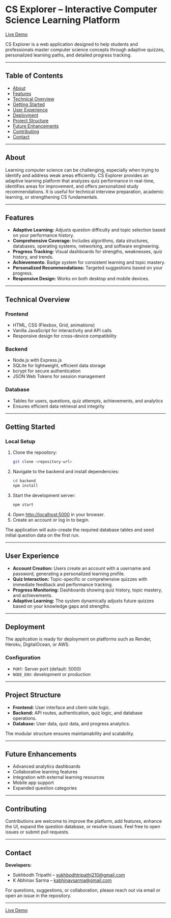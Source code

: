 # CS Explorer – Interactive Computer Science Learning Platform

[Live Demo](https://cs-explorer.onrender.com/)

CS Explorer is a web application designed to help students and professionals master computer science concepts through adaptive quizzes, personalized learning paths, and detailed progress tracking.

---

## Table of Contents

- [About](#about)
- [Features](#features)
- [Technical Overview](#technical-overview)
- [Getting Started](#getting-started)
- [User Experience](#user-experience)
- [Deployment](#deployment)
- [Project Structure](#project-structure)
- [Future Enhancements](#future-enhancements)
- [Contributing](#contributing)
- [Contact](#contact)

---

## About

Learning computer science can be challenging, especially when trying to identify and address weak areas efficiently. CS Explorer provides an adaptive learning platform that analyzes quiz performance in real-time, identifies areas for improvement, and offers personalized study recommendations. It is useful for technical interview preparation, academic learning, or strengthening CS fundamentals.

---

## Features

- **Adaptive Learning:** Adjusts question difficulty and topic selection based on your performance history.
- **Comprehensive Coverage:** Includes algorithms, data structures, databases, operating systems, networking, and software engineering.
- **Progress Tracking:** Visual dashboards for strengths, weaknesses, quiz history, and trends.
- **Achievements:** Badge system for consistent learning and topic mastery.
- **Personalized Recommendations:** Targeted suggestions based on your progress.
- **Responsive Design:** Works on both desktop and mobile devices.

---

## Technical Overview

### Frontend

- HTML, CSS (Flexbox, Grid, animations)
- Vanilla JavaScript for interactivity and API calls
- Responsive design for cross-device compatibility

### Backend

- Node.js with Express.js
- SQLite for lightweight, efficient data storage
- bcrypt for secure authentication
- JSON Web Tokens for session management

### Database

- Tables for users, questions, quiz attempts, achievements, and analytics
- Ensures efficient data retrieval and integrity

---

## Getting Started

### Local Setup

1. Clone the repository:
   ```bash
   git clone <repository-url>
   ```
2. Navigate to the backend and install dependencies:
   ```bash
   cd backend
   npm install
   ```
3. Start the development server:
   ```bash
   npm start
   ```
4. Open [http://localhost:5000](http://localhost:5000) in your browser.
5. Create an account or log in to begin.

The application will auto-create the required database tables and seed initial question data on the first run.

---

## User Experience

- **Account Creation:** Users create an account with a username and password, generating a personalized learning profile.
- **Quiz Interaction:** Topic-specific or comprehensive quizzes with immediate feedback and performance tracking.
- **Progress Monitoring:** Dashboards showing quiz history, topic mastery, and achievements.
- **Adaptive Learning:** The system dynamically adjusts future quizzes based on your knowledge gaps and strengths.

---

## Deployment

The application is ready for deployment on platforms such as Render, Heroku, DigitalOcean, or AWS.

### Configuration

- `PORT`: Server port (default: 5000)
- `NODE_ENV`: development or production

---

## Project Structure

- **Frontend:** User interface and client-side logic.
- **Backend:** API routes, authentication, quiz logic, and database operations.
- **Database:** User data, quiz data, and progress analytics.

The modular structure ensures maintainability and scalability.

---

## Future Enhancements

- Advanced analytics dashboards
- Collaborative learning features
- Integration with external learning resources
- Mobile app support
- Expanded question categories

---

## Contributing

Contributions are welcome to improve the platform, add features, enhance the UI, expand the question database, or resolve issues. Feel free to open issues or submit pull requests.

---

## Contact

**Developers:**

- Sukhbodh Tripathi – sukhbodhtripathi210@gmail.com
- K Abhinav Sarma – kabhinavsarma@gmail.com

For questions, suggestions, or collaboration, please reach out via email or open an issue in the repository.

---

[Live Demo](https://cs-explorer.onrender.com/)
